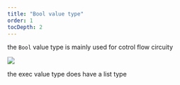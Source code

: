 ```yaml
---
title: "Bool value type"
order: 1
tocDepth: 2
---
```


the ``` Bool ``` value type is mainly used for cotrol flow circuity

![](https://github.com/Alexa-RR/RecRoomCV2-Docs/blob/master/content/Images/Examples/BoolExample.gif?raw=true)

<info> the exec value type does have a list type </info>